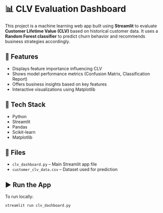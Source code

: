 # 📊 CLV Evaluation Dashboard

This project is a machine learning web app built using **Streamlit** to evaluate **Customer Lifetime Value (CLV)** based on historical customer data. It uses a **Random Forest classifier** to predict churn behavior and recommends business strategies accordingly.

## 🚀 Features

- Displays feature importance influencing CLV
- Shows model performance metrics (Confusion Matrix, Classification Report)
- Offers business insights based on key features
- Interactive visualizations using Matplotlib

## 🧠 Tech Stack

- Python
- Streamlit
- Pandas
- Scikit-learn
- Matplotlib

## 📂 Files

- `clv_dashboard.py` – Main Streamlit app file
- `customer_clv_data.csv` – Dataset used for prediction

## ▶️ Run the App

To run locally:
```bash
streamlit run clv_dashboard.py
